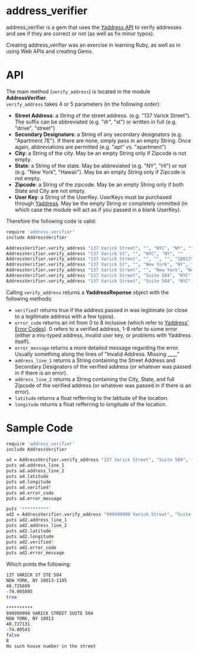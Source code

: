 # address_verifier

address_verifier is a gem that uses the [Yaddress API](http://www.yaddress.net/Home/WebApi) to verify addresses and see if they are correct or not (as well as fix minor typos).

Creating address_verifier was an exercise in learning Ruby, as well as in using Web APIs and creating Gems. 

# API

The main method (`verify_address`) is located in the module **AddressVerifier**.  
`verify_address` takes 4 or 5 parameters (in the following order):
- **Street Address**: a String of the street address. (e.g. "137 Varick Street"). The suffix can be abbreviated (e.g. "dr", "st") or written in full (e.g. "drive", "street")
- **Secondary Designators**: a String of any secondary designators (e.g. "Apartment 7E"). If there are none, simply pass in an empty String. Once again, abbreviations are permitted (e.g. "apt" vs. "apartment")
- **City**: a String of the city. May be an empty String only if Zipcode is not empty.
- **State**: a String of the state. May be abbreviated (e.g. "NY", "HI") or not (e.g. "New York", "Hawaii"). May be an empty String only if Zipcode is not empty.
- **Zipcode**: a String of the zipcode. May be an empty String only if both State and City are not empty.
- **User Key**: a String of the UserKey. UserKeys must be purchased through [Yaddress](http://www.yaddress.net/Home/Pricing). May be the empty String or completely ommitted (in which case the module will act as if you passed in a blank UserKey).

Therefore the following code is valid:  
```sh
require 'address_verifier'
include AddressVerifier

AddressVerifier.verify_address "137 Varick Street", "", "NYC", "NY", ""  
AddressVerifier.verify_address "137 Varick St", "", "NYC", "NY", ""  
AddressVerifier.verify_address "137 Varick Street", "", "", "", "10013"  
AddressVerifier.verify_address "137 Varick St", "", "New York", "NY", ""  
AddressVerifier.verify_address "137 Varick Street", "", "New York", "New York", "10013"  
AddressVerifier.verify_address "137 Varick Street", "Suite 504", "NYC", "NY", ""   
AddressVerifier.verify_address "137 Varick Street", "Suite 504", "NYC", "NY", "", ""  
```

Calling `verify_address` returns a **YaddressReponse** object with the following methods:
- `verified?` returns true if the address passed in was legitimate (or close to a legitimate address with a few typos).
- `error_code` returns an int from 0 to 8 inclusive (which refer to [Yaddress' Error Codes](http://www.yaddress.net/Home/WebApi)). 0 refers to a verified address, 1-8 refer to some error (either a mis-typed address, invalid user key, or problems with Yaddress itself).
- `error_message` returns a more detailed message regarding the error. Usually something along the lines of "Invalid Address. Missing ____"
- `address_line_1` returns a String containing the Street Address and Secondary Designators of the verified address (or whatever was passed in if there is an error).
- `address_line_2` returns a String containing the City, State, and full Zipcode of the verified address (or whatever was passed in if there is an error).
- `latitude` returns a float refferring to the latitude of the location.
- `longitude` returns a float refferring to longitude of the location.

# Sample Code
```sh
require 'address_verifier'
include AddressVerifier

ad = AddressVerifier.verify_address "137 Varick Street", "Suite 504", "NYC", "NY", ""
puts ad.address_line_1
puts ad.address_line_2
puts ad.latitude
puts ad.longitude
puts ad.verified?
puts ad.error_code
puts ad.error_message

puts '**********'
ad2 = AddressVerifier.verify_address "999999999 Varick Street", "Suite 504", "NYC", "NY", ""
puts ad2.address_line_1
puts ad2.address_line_2
puts ad2.latitude
puts ad2.longitude
puts ad2.verified?
puts ad2.error_code
puts ad2.error_message
```

Which prints the following:
```sh
137 VARICK ST STE 504
NEW YORK, NY 10013-1105
40.725699
-74.005895
true

**********
999999999 VARICK STREET SUITE 504
NEW YORK, NY 10013
40.727131
-74.00543
false
8
No such house number in the street
```